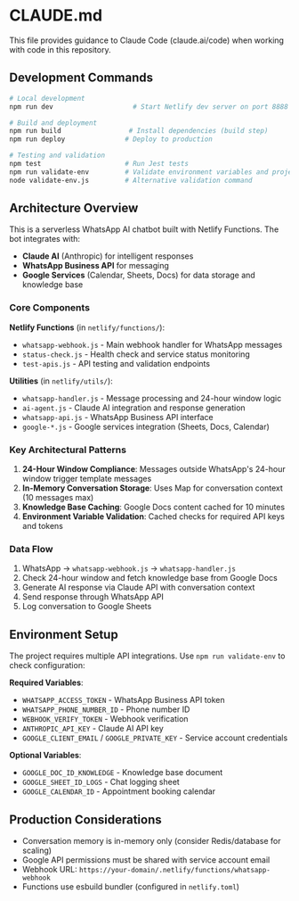 # CLAUDE.md

This file provides guidance to Claude Code (claude.ai/code) when working with code in this repository.

## Development Commands

```bash
# Local development
npm run dev                    # Start Netlify dev server on port 8888

# Build and deployment
npm run build                 # Install dependencies (build step)
npm run deploy               # Deploy to production

# Testing and validation
npm test                     # Run Jest tests
npm run validate-env         # Validate environment variables and project setup
node validate-env.js         # Alternative validation command
```

## Architecture Overview

This is a serverless WhatsApp AI chatbot built with Netlify Functions. The bot integrates with:
- **Claude AI** (Anthropic) for intelligent responses
- **WhatsApp Business API** for messaging
- **Google Services** (Calendar, Sheets, Docs) for data storage and knowledge base

### Core Components

**Netlify Functions** (in `netlify/functions/`):
- `whatsapp-webhook.js` - Main webhook handler for WhatsApp messages
- `status-check.js` - Health check and service status monitoring
- `test-apis.js` - API testing and validation endpoints

**Utilities** (in `netlify/utils/`):
- `whatsapp-handler.js` - Message processing and 24-hour window logic
- `ai-agent.js` - Claude AI integration and response generation
- `whatsapp-api.js` - WhatsApp Business API interface
- `google-*.js` - Google services integration (Sheets, Docs, Calendar)

### Key Architectural Patterns

1. **24-Hour Window Compliance**: Messages outside WhatsApp's 24-hour window trigger template messages
2. **In-Memory Conversation Storage**: Uses Map for conversation context (10 messages max)
3. **Knowledge Base Caching**: Google Docs content cached for 10 minutes
4. **Environment Variable Validation**: Cached checks for required API keys and tokens

### Data Flow

1. WhatsApp → `whatsapp-webhook.js` → `whatsapp-handler.js`
2. Check 24-hour window and fetch knowledge base from Google Docs
3. Generate AI response via Claude API with conversation context
4. Send response through WhatsApp API
5. Log conversation to Google Sheets

## Environment Setup

The project requires multiple API integrations. Use `npm run validate-env` to check configuration:

**Required Variables**:
- `WHATSAPP_ACCESS_TOKEN` - WhatsApp Business API token
- `WHATSAPP_PHONE_NUMBER_ID` - Phone number ID
- `WEBHOOK_VERIFY_TOKEN` - Webhook verification
- `ANTHROPIC_API_KEY` - Claude AI API key
- `GOOGLE_CLIENT_EMAIL` / `GOOGLE_PRIVATE_KEY` - Service account credentials

**Optional Variables**:
- `GOOGLE_DOC_ID_KNOWLEDGE` - Knowledge base document
- `GOOGLE_SHEET_ID_LOGS` - Chat logging sheet
- `GOOGLE_CALENDAR_ID` - Appointment booking calendar

## Production Considerations

- Conversation memory is in-memory only (consider Redis/database for scaling)
- Google API permissions must be shared with service account email
- Webhook URL: `https://your-domain/.netlify/functions/whatsapp-webhook`
- Functions use esbuild bundler (configured in `netlify.toml`)